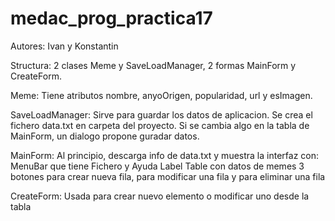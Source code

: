 # medac_prog_practica17
Autores: Ivan y Konstantin

Structura: 2 clases Meme y SaveLoadManager, 2 formas MainForm y CreateForm.

Meme:
  Tiene atributos nombre, anyoOrigen, popularidad, url y esImagen.

SaveLoadManager:
  Sirve para guardar los datos de aplicacion. Se crea el fichero data.txt en carpeta del proyecto. Si se cambia algo en la tabla de MainForm, un dialogo propone guradar datos.

MainForm:
  Al principio, descarga info de data.txt y muestra la interfaz con:
    MenuBar que tiene Fichero y Ayuda
    Label
    Table con datos de memes
    3 botones para crear nueva fila, para modificar una fila y para eliminar una fila

CreateForm:
  Usada para crear nuevo elemento o modificar uno desde la tabla

